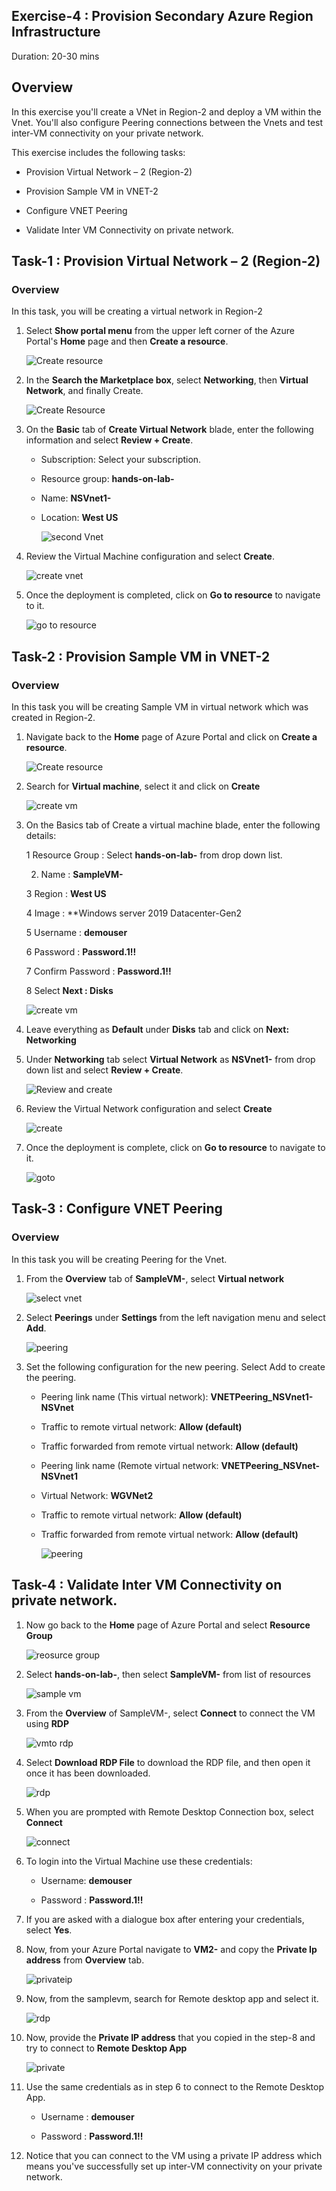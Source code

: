  ## Exercise-4 : 	Provision Secondary Azure Region Infrastructure 
 
 Duration: 20-30 mins
 
 ## Overview
 
 In this exercise you'll create a VNet in Region-2 and deploy a VM within the Vnet. You'll also configure Peering connections between the Vnets and test inter-VM connectivity on your private network.
 
 This exercise includes the following tasks:
 
* 	Provision Virtual Network – 2 (Region-2)

*	Provision Sample VM in VNET-2

*	Configure VNET Peering

*	Validate Inter VM Connectivity on private network. 


## Task-1 : Provision Virtual Network – 2 (Region-2)

### Overview

In this task, you will be creating a virtual network in Region-2 

1. Select **Show portal menu** from the upper left corner of the Azure Portal's **Home** page and then **Create a resource**.

    ![Create resource](https://github.com/Divyasri199/AIW-Azure-Network-Solutions/blob/prod/media/createresou.png?raw=true)
    
2. In the **Search the Marketplace box**, select **Networking**, then **Virtual Network**, and finally Create.

      ![Create Resource](https://github.com/Divyasri199/AIW-Azure-Network-Solutions/blob/prod/media/netvnet.png?raw=true)
      
3. On the **Basic** tab of **Create Virtual Network** blade, enter the following information and select **Review + Create**.

     - Subscription: Select your subscription.

     - Resource group: **hands-on-lab-<inject key="DeploymentID" enableCopy="false"/>**

     - Name: **NSVnet1-<inject key="DeploymentID" enableCopy="true"/>**

     - Location: **West US**

       ![second Vnet](https://github.com/Divyasri199/AIW-Azure-Network-Solutions/blob/prod/media/2vnet.png?raw=true)
       
4. Review the Virtual Machine configuration and select **Create**.

     ![create vnet](https://github.com/Divyasri199/AIW-Azure-Network-Solutions/blob/prod/media/createVnet2.png?raw=true)
     
5. Once the deployment is completed, click on **Go to resource** to navigate to it.

     ![go to resource](https://github.com/Divyasri199/AIW-Azure-Network-Solutions/blob/prod/media/createvnet2.1.png?raw=true)


## Task-2 : 	Provision Sample VM in VNET-2

### Overview 

In this task you will be creating Sample VM in virtual network which was created in Region-2.

1. Navigate back to the **Home** page of Azure Portal and click on **Create a resource**.

     ![Create resource](https://github.com/Divyasri199/AIW-Azure-Network-Solutions/blob/prod/media/createresou.png?raw=true)
     
2. Search for **Virtual machine**, select it and click on **Create**

     ![create vm](https://github.com/Divyasri199/AIW-Azure-Network-Solutions/blob/prod/media/createVM.png?raw=true)
     
3.  On the Basics tab of Create a virtual machine blade, enter the following details:

     1 Resource Group : Select **hands-on-lab-<inject key="DeploymentID" enableCopy="false"/>** from drop down list.
     
     2. Name : **SampleVM-<inject key="DeploymentID" enableCopy="true"/>**
     
     3 Region : **West US**
     
     4 Image : **Windows server 2019 Datacenter-Gen2
     
     5 Username : **demouser**
     
     6 Password : **Password.1!!**
     
     7 Confirm Password : **Password.1!!**
     
     8 Select **Next : Disks**
     
      ![create vm](https://github.com/Divyasri199/AIW-Azure-Network-Solutions/blob/prod/media/createVM1.png?raw=true)
      
4. Leave everything as **Default** under **Disks** tab and  click on  **Next: Networking**
	

5. Under **Networking** tab select **Virtual Network** as **NSVnet1-<inject key="DeploymentID" enableCopy="false"/>** from drop down list and select **Review + Create**.

     ![Review and create](https://github.com/Divyasri199/AIW-Azure-Network-Solutions/blob/prod/media/createVM3.png?raw=true)
     
6. Review the Virtual Network configuration and select **Create**

     ![create](https://github.com/Divyasri199/AIW-Azure-Network-Solutions/blob/prod/media/createSamplevm.png?raw=true)

7. Once the deployment is complete, click on **Go to resource** to navigate to it.

     ![goto](https://github.com/Divyasri199/AIW-Azure-Network-Solutions/blob/prod/media/sampleVMgoto.png?raw=true)


## Task-3 : Configure VNET Peering

### Overview

In this task you will be creating Peering for the Vnet.

1. From the **Overview** tab of **SampleVM-<inject key="DeploymentID" enableCopy="false"/>**, select **Virtual network**

     ![select vnet](https://user-images.githubusercontent.com/83349577/131581610-832f3bc9-8ade-41e7-ba32-c164739b055b.png)
   
2. Select **Peerings** under **Settings** from the left navigation menu and select **Add**.

     ![peering](https://github.com/Divyasri199/AIW-Azure-Network-Solutions/blob/prod/media/peerin3.png?raw=true)
     
3. Set the following configuration for the new peering. Select Add to create the peering.

    - Peering link name (This virtual network): **VNETPeering_NSVnet1-NSVnet**

    - Traffic to remote virtual network: **Allow (default)**

    - Traffic forwarded from remote virtual network: **Allow (default)**

    - Peering link name (Remote virtual network: **VNETPeering_NSVnet-NSVnet1**

    - Virtual Network: **WGVNet2**

    - Traffic to remote virtual network: **Allow (default)**

    - Traffic forwarded from remote virtual network: **Allow (default)**

       ![peering](https://github.com/Divyasri199/AIW-Azure-Network-Solutions/blob/prod/media/peering1.png?raw=true)



## Task-4 : Validate Inter VM Connectivity on private network. 

1. Now go back to the **Home** page of Azure Portal and select **Resource Group**

     ![reosurce group](https://github.com/Divyasri199/AIW-Azure-Network-Solutions/blob/prod/media/resourcegroup.png?raw=true)
     
2. Select **hands-on-lab-<inject key="DeploymentID" enableCopy="false"/>**, then select **SampleVM-<inject key="DeploymentID" enableCopy="false"/>** from list of resources

   ![sample vm](https://github.com/Divyasri199/AIW-Azure-Network-Solutions/blob/prod/media/samplevm.png?raw=true)
   
3. From the **Overview** of SampleVM-<inject key="DeploymentID" enableCopy="false"/>, select **Connect** to connect the VM using **RDP**

     ![vmto rdp](https://github.com/Divyasri199/AIW-Azure-Network-Solutions/blob/prod/media/connectvm.png?raw=true)
     
4. Select **Download RDP File** to download the RDP file, and then open it once it has been downloaded.

     ![rdp](https://github.com/Divyasri199/AIW-Azure-Network-Solutions/blob/prod/media/download%20rdp.png?raw=true)
     
5. When you are prompted with Remote Desktop Connection box, select **Connect**

     ![connect](https://github.com/Divyasri199/AIW-Azure-Network-Solutions/blob/prod/media/connect.png?raw=true)
     
6. To login into the Virtual Machine use these credentials:

     - Username: **demouser**

     - Password : **Password.1!!**

7. If you are asked with a dialogue box after entering your credentials, select **Yes**.

8. Now, from your Azure Portal navigate to **VM2-<inject key="DeploymentID" enableCopy="false"/>** and copy the **Private Ip address** from **Overview** tab.

     ![privateip](https://github.com/Divyasri199/AIW-Azure-Network-Solutions/blob/prod/media/privateip1.png?raw=true)
     
9. Now, from the samplevm, search for Remote desktop app and select it.

     ![rdp](https://github.com/Divyasri199/AIW-Azure-Network-Solutions/blob/prod/media/rdpconnection.png?raw=true)
 
10. Now, provide the **Private IP address** that you copied in the step-8 and try to connect to **Remote Desktop App**

     ![private](https://github.com/Divyasri199/AIW-Azure-Network-Solutions/blob/prod/media/connecprivate.png?raw=true)
     
11. Use the same credentials as in step 6 to connect to the Remote Desktop App.

     - Username : **demouser**

     - Password : **Password.1!!**

12.  Notice that you can connect to the VM using a private IP address which means you've successfully set up inter-VM connectivity on your private network.
